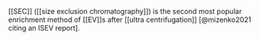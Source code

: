 [[SEC]] ([[size exclusion chromatography]]) is the second most popular enrichment method of [[EV]]s after [[ultra centrifugation]] [@mizenko2021 citing an ISEV report]. 